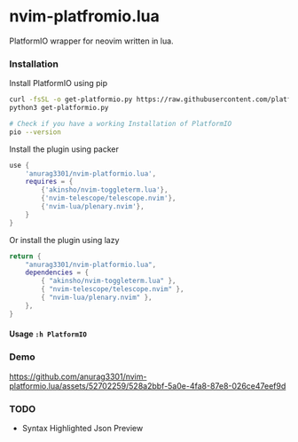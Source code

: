# nvim-platfromio.lua

PlatformIO wrapper for neovim written in lua.

### Installation

Install PlatformIO using pip

```sh
curl -fsSL -o get-platformio.py https://raw.githubusercontent.com/platformio/platformio-core-installer/master/get-platformio.py
python3 get-platformio.py

# Check if you have a working Installation of PlatformIO
pio --version
```

Install the plugin using packer

```lua
use {
    'anurag3301/nvim-platformio.lua',
    requires = {
        {'akinsho/nvim-toggleterm.lua'},
        {'nvim-telescope/telescope.nvim'},
        {'nvim-lua/plenary.nvim'},
    }
}
```

Or install the plugin using lazy

```lua
return {
    "anurag3301/nvim-platformio.lua",
    dependencies = {
        { "akinsho/nvim-toggleterm.lua" },
        { "nvim-telescope/telescope.nvim" },
        { "nvim-lua/plenary.nvim" },
    },
}
```

#### Usage `:h PlatformIO`

### Demo

https://github.com/anurag3301/nvim-platformio.lua/assets/52702259/528a2bbf-5a0e-4fa8-87e8-026ce47eef9d

### TODO

- Syntax Highlighted Json Preview
